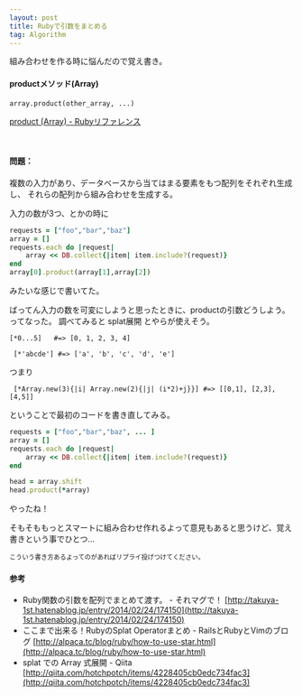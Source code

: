 ```yaml
---
layout: post
title: Rubyで引数をまとめる
tag: Algorithm
---
```



組み合わせを作る時に悩んだので覚え書き。
<br>

#### productメソッド(Array)
` array.product(other_array, ...) `

[product (Array) - Rubyリファレンス](http://ref.xaio.jp/ruby/classes/array/product)

<br>

#### 問題：
複数の入力があり、データベースから当てはまる要素をもつ配列をそれぞれ生成し、
それらの配列から組み合わせを生成する。


入力の数が3つ、とかの時に

```ruby:sample.rb
requests = ["foo","bar","baz"]
array = []
requests.each do |request|
	array << DB.collect{|item| item.include?(request)}
end
array[0].product(array[1],array[2])
```

みたいな感じで書いてた。

ばってん入力の数を可変にしようと思ったときに、productの引数どうしよう。ってなった。
調べてみると splat展開 とやらが使えそう。

` [*0...5]   #=> [0, 1, 2, 3, 4] `

` [*'abcde'] #=> ['a', 'b', 'c', 'd', 'e']`

つまり

` [*Array.new(3){|i| Array.new(2){|j| (i*2)+j}}] #=> [[0,1], [2,3], [4,5]]`


ということで最初のコードを書き直してみる。

```ruby:sample.rb
requests = ["foo","bar","baz", ... ]
array = []
requests.each do |request|
	array << DB.collect{|item| item.include?(request)}
end

head = array.shift
head.product(*array)
```

やったね！


そもそももっとスマートに組み合わせ作れるよって意見もあると思うけど、覚え書きという事でひとつ…
<p style="font-size: 0.8em;">こういう書き方あるよってのがあればリプライ投げつけてください。</p>


#### 参考
- Ruby関数の引数を配列でまとめて渡す。 - それマグで！
[http://takuya-1st.hatenablog.jp/entry/2014/02/24/174150](http://takuya-1st.hatenablog.jp/entry/2014/02/24/174150)
- ここまで出来る！RubyのSplat Operatorまとめ - RailsとRubyとVimのブログ
[http://alpaca.tc/blog/ruby/how-to-use-star.html](http://alpaca.tc/blog/ruby/how-to-use-star.html)
- splat での Array 式展開 - Qiita
[http://qiita.com/hotchpotch/items/4228405cb0edc734fac3](http://qiita.com/hotchpotch/items/4228405cb0edc734fac3)